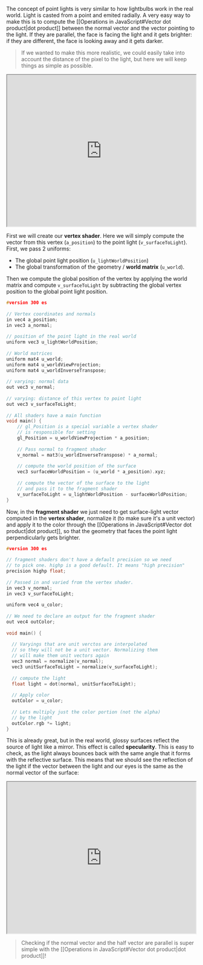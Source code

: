 The concept of point lights is very similar to how lightbulbs work in the real world. Light is casted from a point and emited radially. A very easy way to make this is to compute the [[Operations in JavaScript#Vector dot product|dot product]] between the normal vector and the vector pointing to the light. If they are parallel, the face is facing the light and it gets brighter: if they are different, the face is looking away and it gets darker.

>If we wanted to make this more realistic, we could easily take into account the distance of the pixel to the light, but here we will keep things as simple as possible.

<iframe class="webgl_example noborder" style="width: 500px; height: 400px;" src="https://webgl2fundamentals.org/webgl/lessons/resources/point-lighting.html"></iframe>

First we will create our **vertex shader**. Here we will simply compute the vector from this vertex (`a_position`) to the point light (`v_surfaceToLight`). First, we pass 2 uniforms: 

- The global point light position (`u_lightWorldPosition`) 
- The global transformation of the geometry / **world matrix** (`u_world`).

Then we compute the global position of the vertex by applying the world matrix and  compute `v_surfaceToLight` by subtracting the global vertex position to the global point light position.

```c
#version 300 es
  
// Vertex coordinates and normals
in vec4 a_position;
in vec3 a_normal;
  
// position of the point light in the real world
uniform vec3 u_lightWorldPosition;
  
// World matrices
uniform mat4 u_world;
uniform mat4 u_worldViewProjection;
uniform mat4 u_worldInverseTranspose;
  
// varying: normal data
out vec3 v_normal;
  
// varying: distance of this vertex to point light
out vec3 v_surfaceToLight;
  
// All shaders have a main function
void main() {
	// gl_Position is a special variable a vertex shader
	// is responsible for setting
	gl_Position = u_worldViewProjection * a_position;
	
	// Pass normal to fragment shader
	v_normal = mat3(u_worldInverseTranspose) * a_normal;
	
	// compute the world position of the surface
	vec3 surfaceWorldPosition = (u_world * a_position).xyz;
	
	// compute the vector of the surface to the light
	// and pass it to the fragment shader
	v_surfaceToLight = u_lightWorldPosition - surfaceWorldPosition;
}
```

Now, in the **fragment shader** we just need to get surface-light vector computed in the **vertex shader**, normalize it (to make sure it's a unit vector) and apply it to the color through the [[Operations in JavaScript#Vector dot product|dot product]], so that the geometry that faces the point light perpendicularly gets brighter.

```c
#version 300 es  
  
// fragment shaders don't have a default precision so we need  
// to pick one. highp is a good default. It means "high precision"  
precision highp float;
  
// Passed in and varied from the vertex shader.
in vec3 v_normal;
in vec3 v_surfaceToLight;
  
uniform vec4 u_color;
  
// We need to declare an output for the fragment shader  
out vec4 outColor;
  
void main() {
  
  // Varyings that are unit verctos are interpolated
  // so they will not be a unit vector. Normalizing them
  // will make them unit vectors again
  vec3 normal = normalize(v_normal);
  vec3 unitSurfaceToLight = normalize(v_surfaceToLight);
  
  // compute the light
  float light = dot(normal, unitSurfaceToLight);
  
  // Apply color
  outColor = u_color;
  
  // Lets multiply just the color portion (not the alpha)
  // by the light
  outColor.rgb *= light;
}
```

This is already great, but in the real world, glossy surfaces reflect the source of light like a mirror. This effect is called **specularity**. This is easy to check, as the light always bounces back with the same angle that it forms with the reflective surface. This means that we should see the reflection of the light if the vector between the light and our eyes is the same as the normal vector of the surface:

<iframe style="width: 500px; height: 400px;" src="https://webgl2fundamentals.org/webgl/lessons/resources/specular-lighting.html"></iframe>

>Checking if the normal vector and the half vector are parallel is super simple with the [[Operations in JavaScript#Vector dot product|dot product]]!

